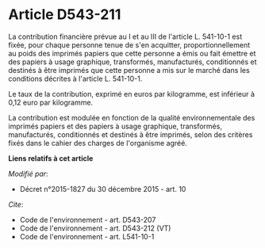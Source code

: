 # Article D543-211

La contribution financière prévue au I et au III de l'article L. 541-10-1 est fixée, pour chaque personne tenue de s'en
acquitter, proportionnellement au poids des imprimés papiers que cette personne a émis ou fait émettre et des papiers à usage
graphique, transformés, manufacturés, conditionnés et destinés à être imprimés que cette personne a mis sur le marché dans
les conditions décrites à l'article L. 541-10-1.

Le taux de la contribution, exprimé en euros par kilogramme, est inférieur à 0,12 euro par kilogramme.

La contribution est modulée en fonction de la qualité environnementale des imprimés papiers et des papiers à usage graphique,
transformés, manufacturés, conditionnés et destinés à être imprimés, selon des critères fixés dans le cahier des charges de
l'organisme agréé.

**Liens relatifs à cet article**

_Modifié par_:

  - Décret n°2015-1827 du 30 décembre 2015 - art. 10

_Cite_:

  - Code de l'environnement - art. D543-207
  - Code de l'environnement - art. D543-212 (VT)
  - Code de l'environnement - art. L541-10-1
